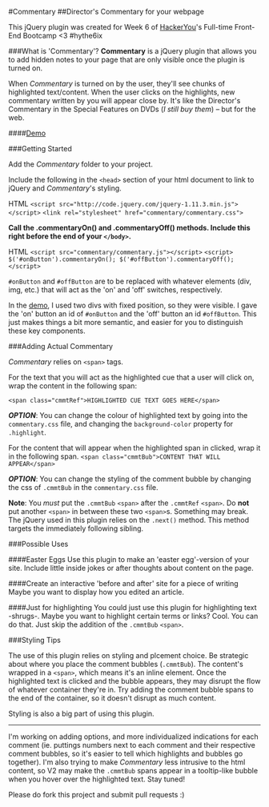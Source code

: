 #Commentary
##Director's Commentary for your webpage

This jQuery plugin was created for Week 6 of [HackerYou](http://hackeryou.com/)'s Full-time Front-End Bootcamp <3 #hythe6ix

###What is 'Commentary'?
**Commentary** is a jQuery plugin that allows you to add hidden notes to your page that are only visible once the plugin is turned on. 

When *Commentary* is turned on by the user, they'll see chunks of highlighted text/content. When the user clicks on the highlights, new commentary written by you will appear close by. It's like the Director's Commentary in the Special Features on DVDs (*I still buy them*) – but for the web. 

####[Demo](http://emdecr.github.io/commentary/)

###Getting Started 

Add the *Commentary* folder to your project.

Include the following in the `<head>` section of your html document to link to jQuery and *Commentary*'s styling.

HTML 
`<script src="http://code.jquery.com/jquery-1.11.3.min.js"></script>`
`<link rel="stylesheet" href="commentary/commentary.css">`

**Call the .commentaryOn() and .commentaryOff() methods. Include this right before the end of your `</body>`.**

HTML
`<script src="commentary/commentary.js"></script>`
`<script> $('#onButton').commentaryOn(); $('#offButton').commentaryOff();</script>`

`#onButton` and `#offButton` are to be replaced with whatever elements (div, img, etc.) that will act as the 'on' and 'off' switches, respectively.

In the [demo](http://emdecr.github.io/commentary/), I used two divs with fixed position, so they were visible. I gave the 'on' button an id of `#onButton` and the 'off' button an id `#offButton`. This just makes things a bit more semantic, and easier for you to distinguish these key components.

###Adding Actual Commentary

*Commentary* relies on `<span>` tags.

For the text that you will act as the highlighted cue that a user will click on, wrap the content in the following span:

`<span class="cmmtRef">HIGHLIGHTED CUE TEXT GOES HERE</span>`

__*OPTION*__: You can change the colour of highlighted text by going into the `commentary.css` file, and changing the `background-color` property for `.highlight`.

For the content that will appear when the highlighted span in clicked, wrap it in the following span.
`<span class="cmmtBub">CONTENT THAT WILL APPEAR</span>`

__*OPTION*__: You can change the styling of the comment bubble by changing the css of `.cmmtBub` in the `commentary.css` file.

**Note**: You _must_ put the `.cmmtBub` `<span>` after the  `.cmmtRef` `<span>`. Do **not** put another `<span>` in between these two `<span>`s. Something may break. The jQuery used in this plugin relies on the `.next()` method. This method targets the immediately following sibling. 

###Possible Uses

####Easter Eggs
Use this plugin to make an 'easter egg'-version of your site. Include little inside jokes or after thoughts about content on the page.

####Create an interactive 'before and after' site for a piece of writing
Maybe you want to display how you edited an article.

####Just for highlighting
You could just use this plugin for highlighting text -shrugs-. Maybe you want to highlight certain terms or links? Cool. You can do that. Just skip the addition of the `.cmmtBub` `<span>`.

###Styling Tips

The use of this plugin relies on styling and plcement choice. Be strategic about where you place the comment bubbles (`.cmmtBub`). The content's wrapped in a `<span>`, which means it's an inline element. Once the highlighted text is clicked and the bubble appears, they may disrupt the flow of whatever container they're in. Try adding the comment bubble spans to the end of the container, so it doesn't disrupt as much content. 

Styling is also a big part of using this plugin.

---

I'm working on adding options, and more individualized indications for each comment (ie. puttings numbers next to each comment and their respective comment bubbles, so it's easier to tell which highlights and bubbles go together). I'm also trying to make _Commentary_ less intrusive to the html content, so V2 may make the `.cmmtBub` spans appear in a tooltip-like bubble when you hover over the highlighted text. Stay tuned!

Please do fork this project and submit pull requests :)

